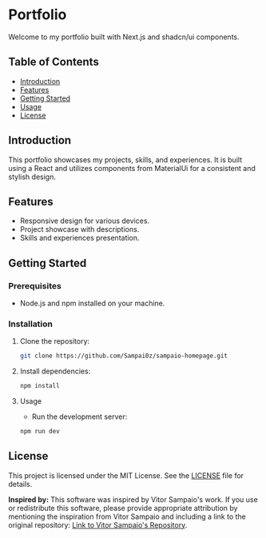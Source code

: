 # Portfolio

Welcome to my portfolio built with Next.js and shadcn/ui components.

## Table of Contents

- [Introduction](#introduction)
- [Features](#features)
- [Getting Started](#getting-started)
- [Usage](#usage)
- [License](#license)

## Introduction

This portfolio showcases my projects, skills, and experiences. It is built using a React and utilizes components from MaterialUi for a consistent and stylish design.

## Features

- Responsive design for various devices.
- Project showcase with descriptions.
- Skills and experiences presentation.

## Getting Started

### Prerequisites

- Node.js and npm installed on your machine.

### Installation

1. Clone the repository:

   ```bash
   git clone https://github.com/Sampai0z/sampaio-homepage.git

   ```

2. Install dependencies:

   ```bash
   npm install

   ```

3. Usage

   - Run the development server:

   ```bash
   npm run dev

   ```

## License

This project is licensed under the MIT License. See the [LICENSE](LICENSE) file for details.

**Inspired by:**
This software was inspired by Vitor Sampaio's work. If you use or redistribute this software, please provide appropriate attribution by mentioning the inspiration from Vitor Sampaio and including a link to the original repository: [Link to Vitor Sampaio's Repository](https://github.com/Sampai0z/sampaio-homepage).
